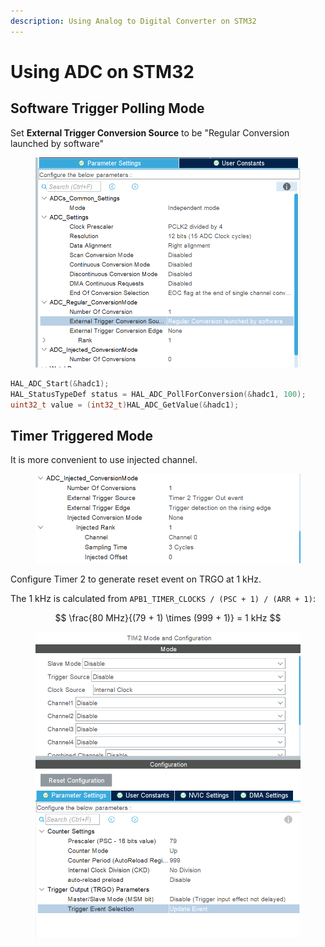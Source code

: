 ```yaml
---
description: Using Analog to Digital Converter on STM32
---
```


# Using ADC on STM32

## Software Trigger Polling Mode



Set **External Trigger Conversion Source** to be "Regular Conversion launched by software"

<figure><img src="../../.gitbook/assets/image (245).png" alt=""><figcaption></figcaption></figure>



```c
HAL_ADC_Start(&hadc1);
HAL_StatusTypeDef status = HAL_ADC_PollForConversion(&hadc1, 100);
uint32_t value = (int32_t)HAL_ADC_GetValue(&hadc1);
```





## Timer Triggered Mode

It is more convenient to use injected channel.

<figure><img src="../../.gitbook/assets/image (247).png" alt=""><figcaption></figcaption></figure>



Configure Timer 2 to generate reset event on TRGO at 1 kHz.

The 1 kHz is calculated from `APB1_TIMER_CLOCKS / (PSC + 1) / (ARR + 1)`:

$$
\frac{80 MHz}{(79 + 1) \times (999 + 1)} = 1 kHz
$$

<figure><img src="../../.gitbook/assets/image.png" alt=""><figcaption></figcaption></figure>








